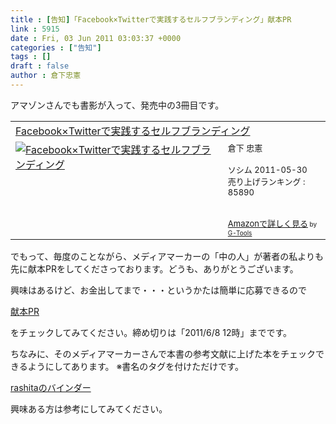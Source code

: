 ```yaml
---
title : [告知]「Facebook×Twitterで実践するセルフブランディング」献本PR
link : 5915
date : Fri, 03 Jun 2011 03:03:37 +0000
categories : ["告知"]
tags : []
draft : false
author : 倉下忠憲
---
```


アマゾンさんでも書影が入って、発売中の3冊目です。

<table  border="0" cellpadding="5"><tr><td colspan="2"><a href="http://www.amazon.co.jp/Facebook%C3%97Twitter%E3%81%A7%E5%AE%9F%E8%B7%B5%E3%81%99%E3%82%8B%E3%82%BB%E3%83%AB%E3%83%95%E3%83%96%E3%83%A9%E3%83%B3%E3%83%87%E3%82%A3%E3%83%B3%E3%82%B0-%E5%80%89%E4%B8%8B-%E5%BF%A0%E6%86%B2/dp/4883377628%3FSubscriptionId%3D15SMZCTB9V8NGR2TW082%26tag%3Drashita1000-22%26linkCode%3Dxm2%26camp%3D2025%26creative%3D165953%26creativeASIN%3D4883377628" target="_top">Facebook×Twitterで実践するセルフブランディング</a><img src="http://www.assoc-amazon.jp/e/ir?t=rashita1000-22&l=ur2&o=9" width="1" height="1" style="border: none;" alt="" /></td></tr><tr><td valign="top"><a href="http://www.amazon.co.jp/Facebook%C3%97Twitter%E3%81%A7%E5%AE%9F%E8%B7%B5%E3%81%99%E3%82%8B%E3%82%BB%E3%83%AB%E3%83%95%E3%83%96%E3%83%A9%E3%83%B3%E3%83%87%E3%82%A3%E3%83%B3%E3%82%B0-%E5%80%89%E4%B8%8B-%E5%BF%A0%E6%86%B2/dp/4883377628%3FSubscriptionId%3D15SMZCTB9V8NGR2TW082%26tag%3Drashita1000-22%26linkCode%3Dxm2%26camp%3D2025%26creative%3D165953%26creativeASIN%3D4883377628" target="_top"><img src="http://ecx.images-amazon.com/images/I/51YsDhCnoPL._SL160_.jpg" border="0" alt="Facebook×Twitterで実践するセルフブランディング" /></a></td><td valign="top"><font size="-1">倉下 忠憲 <br /><br />ソシム  2011-05-30<br />売り上げランキング : 85890<br /><br /><br /><a href="http://www.amazon.co.jp/Facebook%C3%97Twitter%E3%81%A7%E5%AE%9F%E8%B7%B5%E3%81%99%E3%82%8B%E3%82%BB%E3%83%AB%E3%83%95%E3%83%96%E3%83%A9%E3%83%B3%E3%83%87%E3%82%A3%E3%83%B3%E3%82%B0-%E5%80%89%E4%B8%8B-%E5%BF%A0%E6%86%B2/dp/4883377628%3FSubscriptionId%3D15SMZCTB9V8NGR2TW082%26tag%3Drashita1000-22%26linkCode%3Dxm2%26camp%3D2025%26creative%3D165953%26creativeASIN%3D4883377628" target="_top">Amazonで詳しく見る</a></font><font size="-2"> by <a href="http://www.goodpic.com/mt/aws/index.html" >G-Tools</a></font></td></tr></table>

でもって、毎度のことながら、メディアマーカーの「中の人」が著者の私よりも先に献本PRをしてくださっております。どうも、ありがとうございます。

興味はあるけど、お金出してまで・・・というかたは簡単に応募できるので

<a href="http://mediamarker.net/adbook/list">献本PR</a>

をチェックしてみてください。締め切りは「2011/6/8 12時」までです。

ちなみに、そのメディアマーカーさんで本書の参考文献に上げた本をチェックできるようにしてあります。
※書名のタグを付けただけです。

<a href="http://mediamarker.net/u/rashita/?stg=tag&amp;word=%E2%96%A0Facebook%C3%97Twitter%E3%81%A7%E5%AE%9F%E8%B7%B5%E3%81%99%E3%82%8B%E3%82%BB%E3%83%AB%E3%83%95%E3%83%96%E3%83%A9%E3%83%B3%E3%83%87%E3%82%A3%E3%83%B3%E3%82%B0&amp;st=regdate">rashitaのバインダー</a>

興味ある方は参考にしてみてください。